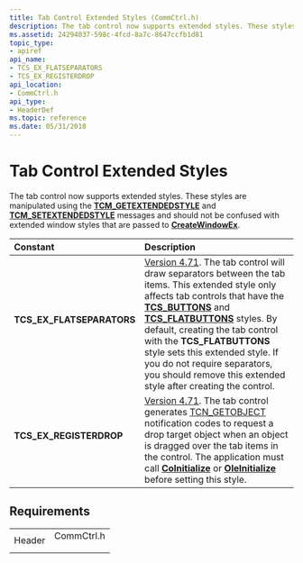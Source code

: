 ```yaml
---
title: Tab Control Extended Styles (CommCtrl.h)
description: The tab control now supports extended styles. These styles are manipulated using the TCM\_GETEXTENDEDSTYLE and TCM\_SETEXTENDEDSTYLE messages and should not be confused with extended window styles that are passed to CreateWindowEx.
ms.assetid: 24294037-598c-4fcd-8a7c-8647ccfb1d81
topic_type:
- apiref
api_name:
- TCS_EX_FLATSEPARATORS
- TCS_EX_REGISTERDROP
api_location:
- CommCtrl.h
api_type:
- HeaderDef
ms.topic: reference
ms.date: 05/31/2018
---
```


# Tab Control Extended Styles

The tab control now supports extended styles. These styles are manipulated using the [**TCM\_GETEXTENDEDSTYLE**](tcm-getextendedstyle.md) and [**TCM\_SETEXTENDEDSTYLE**](tcm-setextendedstyle.md) messages and should not be confused with extended window styles that are passed to [**CreateWindowEx**](/windows/desktop/api/winuser/nf-winuser-createwindowexa).



| Constant                                                                                                                                                                               | Description                                                                                                                                                                                                                                                                                                                                                                                                                                                                                                              |
|:---------------------------------------------------------------------------------------------------------------------------------------------------------------------------------------|:-------------------------------------------------------------------------------------------------------------------------------------------------------------------------------------------------------------------------------------------------------------------------------------------------------------------------------------------------------------------------------------------------------------------------------------------------------------------------------------------------------------------------|
| <span id="TCS_EX_FLATSEPARATORS"></span><span id="tcs_ex_flatseparators"></span><dl> <dt>**TCS\_EX\_FLATSEPARATORS**</dt> </dl> | [Version 4.71](common-control-versions.md). The tab control will draw separators between the tab items. This extended style only affects tab controls that have the [**TCS\_BUTTONS**](tab-control-styles.md) and [**TCS\_FLATBUTTONS**](tab-control-styles.md) styles. By default, creating the tab control with the **TCS\_FLATBUTTONS** style sets this extended style. If you do not require separators, you should remove this extended style after creating the control.<br/> |
| <span id="TCS_EX_REGISTERDROP"></span><span id="tcs_ex_registerdrop"></span><dl> <dt>**TCS\_EX\_REGISTERDROP**</dt> </dl>       | [Version 4.71](common-control-versions.md). The tab control generates [TCN\_GETOBJECT](tcn-getobject.md) notification codes to request a drop target object when an object is dragged over the tab items in the control. The application must call [**CoInitialize**](/windows/desktop/api/objbase/nf-objbase-coinitialize) or [**OleInitialize**](/windows/desktop/api/ole2/nf-ole2-oleinitialize) before setting this style. <br/>                                                                                                                                               |



## Requirements



|                   |                                                                                       |
|-------------------|---------------------------------------------------------------------------------------|
| Header<br/> | <dl> <dt>CommCtrl.h</dt> </dl> |



 

